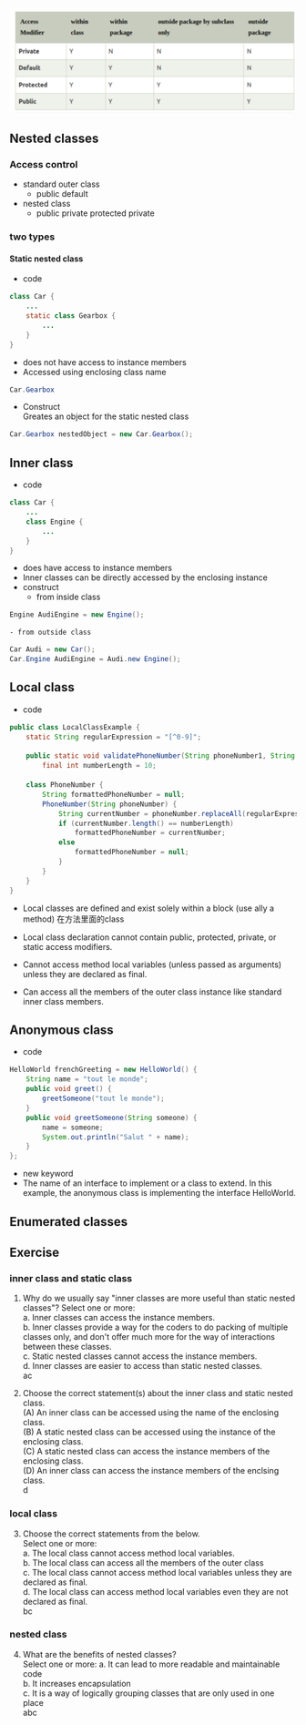 ![avatar](https://github.com/kechenkristin/imagesGitHub/blob/main/notes/uni/accessControl.png)

## Nested classes

### Access control
- standard outer class  
	- public default
- nested class  
	- public private protected private

### two types
#### Static nested class  
- code
```java
class Car {
	...
	static class Gearbox {
		...
	}
}
```
- does not have access to instance members
- Accessed using enclosing class name
```java
Car.Gearbox
```
- Construct  
Greates an object for the static nested class  
```java
Car.Gearbox nestedObject = new Car.Gearbox();
```

## Inner class  
- code
```java
class Car {
	...
	class Engine {
		...
	}
}
```
- does have access to instance members
- Inner classes can be directly accessed by the enclosing instance
- construct
	- from inside class
```java
Engine AudiEngine = new Engine();
```
	- from outside class
```java
Car Audi = new Car();
Car.Engine AudiEngine = Audi.new Engine();
```

## Local class
- code
```java
public class LocalClassExample {
	static String regularExpression = "[^0-9]";

	public static void validatePhoneNumber(String phoneNumber1, String phoneNumber2) {
		final int numberLength = 10;

	class PhoneNumber {
		String formattedPhoneNumber = null;
		PhoneNumber(String phoneNumber) {
			String currentNumber = phoneNumber.replaceAll(regularExpression, "");
			if (currentNumber.length() == numberLength)
				formattedPhoneNumber = currentNumber;
			else
				formattedPhoneNumber = null;
			}
		}
	}
}
```
- Local classes are defined and exist solely within a block (use ally a method) 在方法里面的class  

- Local class declaration cannot contain public, protected, private, or static access modifiers. 

- Cannot access method local variables (unless passed as arguments) unless they are declared as final.

- Can access all the members of the outer class instance like standard inner class members.  

## Anonymous class
- code
```java
HelloWorld frenchGreeting = new HelloWorld() {
	String name = "tout le monde";
	public void greet() {
		greetSomeone("tout le monde");
	}
	public void greetSomeone(String someone) {
		name = someone;
		System.out.println("Salut " + name);
	}
};
```
- new keyword
- The name of an interface to implement or a class to extend. In this example, the anonymous class is implementing the interface HelloWorld.

## Enumerated classes

## Exercise
### inner class and static class
1. Why do we usually say "inner classes are more useful than static nested classes"?
Select one or more:  
a. Inner classes can access the instance members.  
b. Inner classes provide a way for the coders to do packing of multiple classes only, and don't offer much more for the way of interactions between these classes.  
c. Static nested classes cannot access the instance members.  
d. Inner classes are easier to access than static nested classes.  
ac  

2. Choose the correct statement(s) about the inner class and static nested class.  
(A) An inner class can be accessed using the name of the enclosing class.  
(B) A static nested class can be accessed using the instance of the enclosing class.  
(C) A static nested class can access the instance members of the enclosing class.  
(D) An inner class can access the instance members of the enclsing class.  
d  

### local class
3. Choose the correct statements from the below.  
Select one or more:  
a. The local class cannot access method local variables.  
b. The local class can access all the members of the outer class   
c. The local class cannot access method local variables unless they are declared as final.  
d. The local class can access method local variables even  they are not declared as final.  
bc

### nested class
4. What are the benefits of nested classes?  
Select one or more:
a. It can lead to more readable and maintainable code  
b. It increases encapsulation  
c. It is a way of logically grouping classes that are only used in one place   
abc
